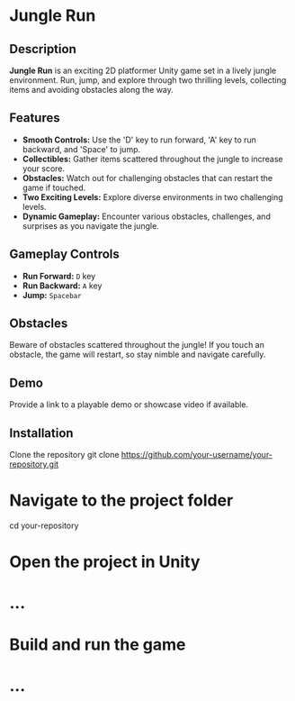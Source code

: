 # Jungle Run

## Description

**Jungle Run** is an exciting 2D platformer Unity game set in a lively jungle environment. Run, jump, and explore through two thrilling levels, collecting items and avoiding obstacles along the way.

## Features

- **Smooth Controls:** Use the 'D' key to run forward, 'A' key to run backward, and 'Space' to jump.
- **Collectibles:** Gather items scattered throughout the jungle to increase your score.
- **Obstacles:** Watch out for challenging obstacles that can restart the game if touched.
- **Two Exciting Levels:** Explore diverse environments in two challenging levels.
- **Dynamic Gameplay:** Encounter various obstacles, challenges, and surprises as you navigate the jungle.

## Gameplay Controls

- **Run Forward:** `D` key
- **Run Backward:** `A` key
- **Jump:** `Spacebar`

## Obstacles

Beware of obstacles scattered throughout the jungle! If you touch an obstacle, the game will restart, so stay nimble and navigate carefully.


## Demo

Provide a link to a playable demo or showcase video if available.

## Installation

Clone the repository
git clone https://github.com/your-username/your-repository.git

# Navigate to the project folder
cd your-repository

# Open the project in Unity
# ...

# Build and run the game
# ...

